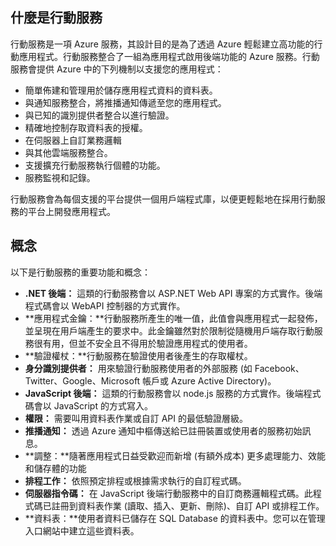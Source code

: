 ## <a name="what-is"></a>什麼是行動服務

行動服務是一項 Azure 服務，其設計目的是為了透過 Azure 輕鬆建立高功能的行動應用程式。行動服務整合了一組為應用程式啟用後端功能的 Azure 服務。行動服務會提供 Azure 中的下列機制以支援您的應用程式：

-   簡單佈建和管理用於儲存應用程式資料的資料表。
-   與通知服務整合，將推播通知傳遞至您的應用程式。
-   與已知的識別提供者整合以進行驗證。
-   精確地控制存取資料表的授權。
-   在伺服器上自訂業務邏輯
-   與其他雲端服務整合。
-   支援擴充行動服務執行個體的功能。
-   服務監視和記錄。

行動服務會為每個支援的平台提供一個用戶端程式庫，以便更輕鬆地在採用行動服務的平台上開發應用程式。

## <a name="concepts"> </a> 概念

以下是行動服務的重要功能和概念：

<!--![1][1]-->

-   **.NET 後端：** 這類的行動服務會以 ASP.NET Web API 專案的方式實作。後端程式碼會以 WebAPI 控制器的方式實作。
-   **應用程式金鑰：**行動服務所產生的唯一值，此值會與應用程式一起發佈，並呈現在用戶端產生的要求中。此金鑰雖然對於限制從隨機用戶端存取行動服務很有用，但並不安全且不得用於驗證應用程式的使用者。
-   **驗證權杖：**行動服務在驗證使用者後產生的存取權杖。
-   **身分識別提供者：** 用來驗證行動服務使用者的外部服務 (如 Facebook、Twitter、Google、Microsoft 帳戶或 Azure Active Directory)。
-   **JavaScript 後端：** 這類的行動服務會以 node.js 服務的方式實作。後端程式碼會以 JavaScript 的方式寫入。
-   **權限：** 需要叫用資料表作業或自訂 API 的最低驗證層級。
-   **推播通知：** 透過 Azure 通知中樞傳送給已註冊裝置或使用者的服務初始訊息。
-   **調整：**隨著應用程式日益受歡迎而新增 (有額外成本) 更多處理能力、效能和儲存體的功能
-   **排程工作：** 依照預定排程或根據需求執行的自訂程式碼。
-   **伺服器指令碼：** 在 JavaScript 後端行動服務中的自訂商務邏輯程式碼。此程式碼已註冊到資料表作業 (讀取、插入、更新、刪除)、自訂 API 或排程工作。
-   **資料表：**使用者資料已儲存在 SQL Database 的資料表中。您可以在管理入口網站中建立這些資料表。

<!-- Images. -->

